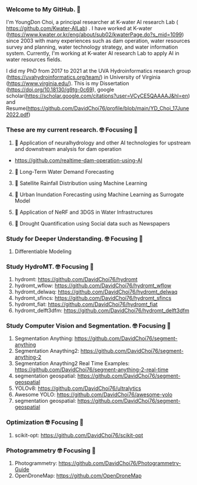 ### Welcome to My GitHub. 👋

I'm YoungDon Choi, a principal researcher at K-water AI research Lab (
https://github.com/Kwater-AILab)
. I have worked at K-water (https://www.kwater.or.kr/eng/about/sub02/kwaterPage.do?s_mid=1099) since 2003 with many experiences such as dam operation, water resources survey and planning, water technology strategy, and water information system.
Currently, I'm working at  K-water AI research Lab to apply AI in water resources fields.

I did my PhD from 2017 to 2021 at the UVA Hydroinformatics research group (https://uvahydroinformatics.org/team/) in University of Virginia (https://www.virginia.edu/). This is my Dissertation (https://doi.org/10.18130/g9tg-0c69), google scholar(https://scholar.google.com/citations?user=VCyCE5QAAAAJ&hl=en) and Resume(https://github.com/DavidChoi76/profile/blob/main/YD_Choi_17June2022.pdf)

### These are my current research. :nerd_face: Focusing :thinking:

1. 🔭 Application of neuralhydrology and other AI technologies for upstream and downstream analysis for dam operation
 - https://github.com/realtime-dam-operation-using-AI
  
2. 🌱 Long-Term Water Demand Forecasting 
  
3. 👯 Satellite Rainfall Distribution using Machine Learning
  
4. 🔭 Urban Inundation Forecasting using Machine Learning as Surrogate Model

5. 🌱 Application of NeRF and 3DGS in Water Infrastructures

6. 👯 Drought Quantification using Social data such as Newspapers


### Study for Deeper Understanding. :nerd_face: Focusing :thinking:
1. Differentiable Modeling


### Study HydroMT. :nerd_face: Focusing :thinking:
1. hydromt: https://github.com/DavidChoi76/hydromt
2. hydromt_wflow: https://github.com/DavidChoi76/hydromt_wflow
3. hydromt_delwaq: https://github.com/DavidChoi76/hydromt_delwaq
4. hydromt_sfincs: https://github.com/DavidChoi76/hydromt_sfincs
5. hydromt_fiat: https://github.com/DavidChoi76/hydromt_fiat
6. hydromt_delft3dfm: https://github.com/DavidChoi76/hydromt_delft3dfm

### Study Computer Vision and Segmentation. :nerd_face: Focusing :thinking:
1. Segmentation Anything: https://github.com/DavidChoi76/segment-anything
2. Segmentation Anaything2: https://github.com/DavidChoi76/segment-anything-2
3. Segmentation Anaything2 Real Time Examples: https://github.com/DavidChoi76/segment-anything-2-real-time
4. segmentation geospatial: https://github.com/DavidChoi76/segment-geospatial
5. YOLOv8: https://github.com/DavidChoi76/ultralytics
6. Awesome YOLO: https://github.com/DavidChoi76/awesome-yolo
7. segmentation geospatial: https://github.com/DavidChoi76/segment-geospatial

### Optimization :nerd_face: Focusing :thinking:
1. scikit-opt: https://github.com/DavidChoi76/scikit-opt

### Photogrammetry :nerd_face: Focusing :thinking:
1. Photogrammetry: https://github.com/DavidChoi76/Photogrammetry-Guide
2. OpenDroneMap: https://github.com/OpenDroneMap
